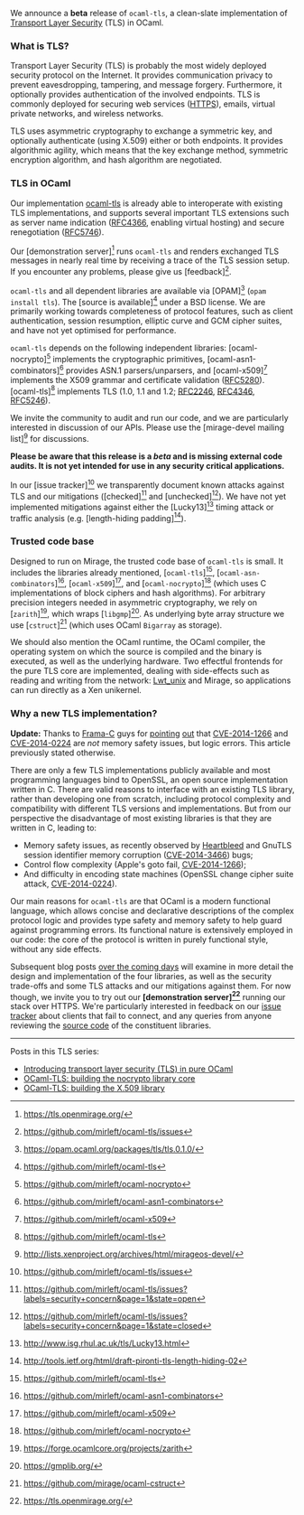 We announce a **beta** release of `ocaml-tls`, a clean-slate implementation of
[Transport Layer Security](https://en.wikipedia.org/wiki/Transport_Layer_Security) (TLS) in
OCaml.

### What is TLS?

Transport Layer Security (TLS) is probably the most widely deployed
security protocol on the Internet. It provides communication privacy
to prevent eavesdropping, tampering, and message forgery. Furthermore,
it optionally provides authentication of the involved endpoints. TLS
is commonly deployed for securing web services ([HTTPS](http://tools.ietf.org/html/rfc2818)), emails,
virtual private networks, and wireless networks.

TLS uses asymmetric cryptography to exchange a symmetric key, and
optionally authenticate (using X.509) either or both endpoints. It
provides algorithmic agility, which means that the key exchange
method, symmetric encryption algorithm, and hash algorithm are
negotiated.

### TLS in OCaml

Our implementation [ocaml-tls](https://github.com/mirleft/ocaml-tls) is already able to interoperate with
existing TLS implementations, and supports several important TLS extensions
such as server name indication ([RFC4366][], enabling virtual hosting)
and secure renegotiation ([RFC5746][]).

Our [demonstration server][^7] runs `ocaml-tls` and renders exchanged
TLS messages in nearly real time by receiving a trace of the TLS
session setup. If you encounter any problems, please give us [feedback][^14].

`ocaml-tls` and all dependent libraries are available via [OPAM][^18] (`opam install tls`). The [source is available][^1]
under a BSD license. We are primarily working towards completeness of
protocol features, such as client authentication, session resumption, elliptic curve and GCM
cipher suites, and have not yet optimised for performance.

`ocaml-tls` depends on the following independent libraries: [ocaml-nocrypto][^6] implements the
cryptographic primitives, [ocaml-asn1-combinators][^5] provides ASN.1 parsers/unparsers, and
[ocaml-x509][^8] implements the X509 grammar and certificate validation ([RFC5280][]). [ocaml-tls][^1] implements TLS (1.0, 1.1 and 1.2; [RFC2246][],
[RFC4346][], [RFC5246][]).

We invite the community to audit and run our code, and we are particularly interested in discussion of our APIs.
Please use the [mirage-devel mailing list][^9] for discussions.

**Please be aware that this release is a *beta* and is missing external code audits.
It is not yet intended for use in any security critical applications.**

In our [issue tracker][^14] we transparently document known attacks against TLS and our mitigations
([checked][^4] and [unchecked][^11]).
We have not yet implemented mitigations against either the
[Lucky13][^12] timing attack or traffic analysis (e.g. [length-hiding padding][^13]).

### Trusted code base

Designed to run on Mirage, the trusted code base of `ocaml-tls` is small. It includes the libraries already mentioned,
[`ocaml-tls`][^1], [`ocaml-asn-combinators`][^5], [`ocaml-x509`][^8],
and [`ocaml-nocrypto`][^6] (which uses C implementations of block
ciphers and hash algorithms). For arbitrary precision integers needed in 
asymmetric cryptography, we rely on [`zarith`][^15], which wraps
[`libgmp`][^16]. As underlying byte array structure we use
[`cstruct`][^17] (which uses OCaml `Bigarray` as storage).

We should also mention the OCaml runtime, the OCaml compiler, the
operating system on which the source is compiled and the binary is executed, as
well as the underlying hardware. Two effectful frontends for
the pure TLS core are implemented, dealing
with side-effects such as reading and writing from the network: [Lwt_unix](http://ocsigen.org/lwt/api/Lwt_unix) and
Mirage, so applications can run directly as a Xen unikernel.

### Why a new TLS implementation?

**Update:**
Thanks to [Frama-C][frama-c] guys for [pointing][twitter-1] [out][twitter-2]
that [CVE-2014-1266][] and [CVE-2014-0224][] are *not* memory safety issues, but
logic errors. This article previously stated otherwise.

[frama-c]: http://frama-c.com/
[twitter-1]: https://twitter.com/spun_off/status/486535304426188800
[twitter-2]: https://twitter.com/spun_off/status/486536572792090626

There are only a few TLS implementations publicly available and most
programming languages bind to OpenSSL, an open source implementation written
in C. There are valid reasons to interface with an existing TLS library,
rather than developing one from scratch, including protocol complexity and
compatibility with different TLS versions and implementations. But from our
perspective the disadvantage of most existing libraries is that they
are written in C, leading to:

  * Memory safety issues, as recently observed by [Heartbleed][] and GnuTLS
    session identifier memory corruption ([CVE-2014-3466][]) bugs;
  * Control flow complexity (Apple's goto fail, [CVE-2014-1266][]);
  * And difficulty in encoding state machines (OpenSSL change cipher suite
    attack, [CVE-2014-0224][]).

Our main reasons for `ocaml-tls` are that OCaml is a modern functional
language, which allows concise and declarative descriptions of the
complex protocol logic and provides type safety and memory safety to help
guard against programming errors. Its functional nature is extensively
employed in our code: the core of the protocol is written in purely
functional style, without any side effects.

Subsequent blog posts [over the coming
days](https://github.com/mirage/mirage/issues/257) will examine in more detail
the design and implementation of the four libraries, as well as the security
trade-offs and some TLS attacks and our mitigations against them.  For now
though, we invite you to try out our **[demonstration server][^7]**
running our stack over HTTPS.  We're particularly interested in feedback on our [issue tracker](https://github.com/mirleft/ocaml-tls) about
clients that fail to connect, and any queries from anyone reviewing the [source code](https://github.com/mirleft/)
of the constituent libraries. 

[^1]: https://github.com/mirleft/ocaml-tls
[^3]: http://www.openbsd.org/papers/bsdcan14-libressl/mgp00026.html)
[^4]: https://github.com/mirleft/ocaml-tls/issues?labels=security+concern&page=1&state=open
[^5]: https://github.com/mirleft/ocaml-asn1-combinators
[^6]: https://github.com/mirleft/ocaml-nocrypto
[^7]: https://tls.openmirage.org/
[^8]: https://github.com/mirleft/ocaml-x509
[^9]: http://lists.xenproject.org/archives/html/mirageos-devel/
[^10]: https://github.com/mirage/mirage-entropy
[^11]: https://github.com/mirleft/ocaml-tls/issues?labels=security+concern&page=1&state=closed
[^12]: http://www.isg.rhul.ac.uk/tls/Lucky13.html
[^13]: http://tools.ietf.org/html/draft-pironti-tls-length-hiding-02
[^14]: https://github.com/mirleft/ocaml-tls/issues
[^15]: https://forge.ocamlcore.org/projects/zarith
[^16]: https://gmplib.org/
[^17]: https://github.com/mirage/ocaml-cstruct
[^18]: https://opam.ocaml.org/packages/tls/tls.0.1.0/

[attacks]: http://eprint.iacr.org/2013/049
[Heartbleed]: https://en.wikipedia.org/wiki/Heartbleed
[mostdangerous]: https://crypto.stanford.edu/~dabo/pubs/abstracts/ssl-client-bugs.html
[frankencert]: https://www.cs.utexas.edu/~shmat/shmat_oak14.pdf
[mitls]: http://www.mitls.org
[Fortuna]: https://www.schneier.com/fortuna.html
[HOL]: http://www.infsec.ethz.ch/people/andreloc/publications/lochbihler14iw.pdf
[cheap]: http://people.cs.missouri.edu/~harrisonwl/drafts/CheapThreads.pdf
[RFC4366]: https://tools.ietf.org/html/rfc4366
[RFC5746]: https://tools.ietf.org/html/rfc5746
[RFC5280]: https://tools.ietf.org/html/rfc5280
[RFC2246]: https://tools.ietf.org/html/rfc2246
[RFC4346]: https://tools.ietf.org/html/rfc4346
[RFC5246]: https://tools.ietf.org/html/rfc5246
[CVE-2014-1266]: https://cve.mitre.org/cgi-bin/cvename.cgi?name=CVE-2014-1266
[CVE-2014-3466]: https://cve.mitre.org/cgi-bin/cvename.cgi?name=CVE-2014-3466
[CVE-2014-0224]: https://cve.mitre.org/cgi-bin/cvename.cgi?name=CVE-2014-0224

****

Posts in this TLS series:
 
 - [Introducing transport layer security (TLS) in pure OCaml][tls-intro]
 - [OCaml-TLS: building the nocrypto library core][nocrypto-intro]
 - [OCaml-TLS: building the X.509 library][x509-intro]

[tls-intro]: http://openmirage.org/blog/introducing-ocaml-tls
[nocrypto-intro]: http://openmirage.org/blog/introducing-nocrypto
[x509-intro]: http://openmirage.org/blog/introducing-x509
